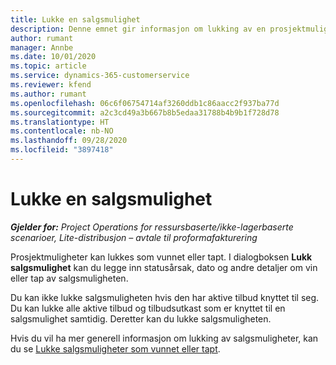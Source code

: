 ```yaml
---
title: Lukke en salgsmulighet
description: Denne emnet gir informasjon om lukking av en prosjektmulighet.
author: rumant
manager: Annbe
ms.date: 10/01/2020
ms.topic: article
ms.service: dynamics-365-customerservice
ms.reviewer: kfend
ms.author: rumant
ms.openlocfilehash: 06c6f06754714af3260ddb1c86aacc2f937ba77d
ms.sourcegitcommit: a2c3cd49a3b667b8b5edaa31788b4b9b1f728d78
ms.translationtype: HT
ms.contentlocale: nb-NO
ms.lasthandoff: 09/28/2020
ms.locfileid: "3897418"
---
```

# <a name="close-an-opportunity"></a>Lukke en salgsmulighet

_**Gjelder for:** Project Operations for ressursbaserte/ikke-lagerbaserte scenarioer, Lite-distribusjon – avtale til proformafakturering_

Prosjektmuligheter kan lukkes som vunnet eller tapt. I dialogboksen **Lukk salgsmulighet** kan du legge inn statusårsak, dato og andre detaljer om vin eller tap av salgsmuligheten.

Du kan ikke lukke salgsmuligheten hvis den har aktive tilbud knyttet til seg. Du kan lukke alle aktive tilbud og tilbudsutkast som er knyttet til en salgsmulighet samtidig. Deretter kan du lukke salgsmuligheten.

Hvis du vil ha mer generell informasjon om lukking av salgsmuligheter, kan du se [Lukke salgsmuligheter som vunnet eller tapt](https://docs.microsoft.com/dynamics365/sales-enterprise/close-opportunity-won-lost-sales).
